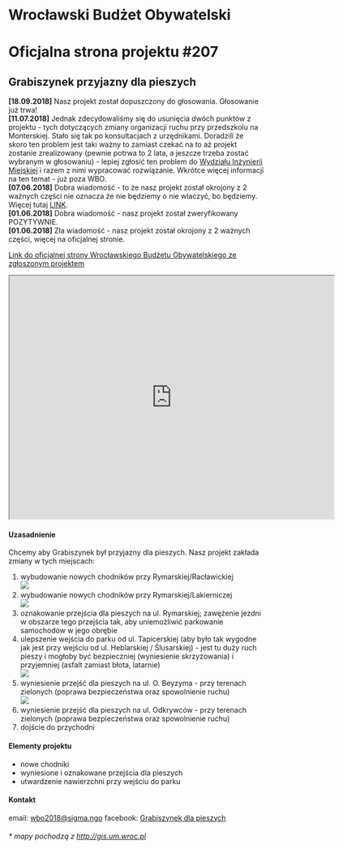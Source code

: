 #  Wrocławski Budżet Obywatelski
# Oficjalna strona projektu #207
## Grabiszynek przyjazny dla pieszych
**[18.09.2018]** Nasz projekt został dopuszczony do głosowania. Głosowanie już trwa!<br>
**[11.07.2018]** Jednak zdecydowaliśmy się do usunięcia dwóch punktów z projektu - tych dotyczących zmiany organizacji ruchu przy przedszkolu na Monterskiej. Stało się tak po konsultacjach z urzędnikami. Doradzili że skoro ten  problem jest taki ważny to zamiast czekać na to aż projekt zostanie zrealizowany (pewnie potrwa to 2 lata, a jeszcze trzeba zostać wybranym w głosowaniu) - lepiej zgłosić ten problem do [Wydziału Inżynierii Miejskiej](http://bip.um.wroc.pl/artykul/223/3218/wydzial-inzynierii-miejskiej) i razem z nimi wypracować rozwiązanie. Wkrótce więcej informacji na ten temat - już poza WBO.<br>
**[07.06.2018]** Dobra wiadomość - to że nasz projekt został okrojony z 2 ważnych części nie oznacza że nie będziemy o nie wlaczyć, bo będziemy. Więcej tutaj [LINK](https://www.facebook.com/GrabiszynekDlaPieszych/posts/2061995804060603).<br>
**[01.06.2018]** Dobra wiadomość - nasz projekt został zweryfikowany POZYTYWNIE.<br>
**[01.06.2018]** Zła wiadomość - nasz projekt został okrojony z 2 ważnych części, więcej na oficjalnej stronie.

[Link do oficjalnej strony Wrocławskiego Budżetu Obywatelskiego ze zgłoszonym projektem](https://www.wroclaw.pl/budzet-obywatelski-wroclaw/wbo2016/projekty-2018/projekt,id,207)

<iframe src="https://www.google.com/maps/d/embed?mid=1xKtdm5BimZnAvOnOFsTrP7l_dH-no7A7&hl=pl" width="640" height="480"></iframe>

#### Uzasadnienie

Chcemy aby Grabiszynek był przyjazny dla pieszych. Nasz projekt zakłada zmiany w tych miejscach:
1. wybudowanie nowych chodników przy Rymarskiej/Racławickiej
<br>[![](https://drive.google.com/thumbnail?id=1cfVF29Xn8kOGMqKnH3tnynGENN8UnZvs)](https://drive.google.com/file/d/1cfVF29Xn8kOGMqKnH3tnynGENN8UnZvs)
2. wybudowanie nowych chodników przy Rymarskiej/Lakierniczej
<br>[![](https://drive.google.com/thumbnail?id=12ewhy86jfSruQUo9ZRz6jQnBGxdp6)](https://drive.google.com/file/d/12ewhy86jfSruQUo9ZRz6jQnBGxdp6)
3. oznakowanie przejścia dla pieszych na ul. Rymarskiej; zawężenie jezdni w obszarze tego przejścia tak, aby uniemożliwić parkowanie samochodów w jego obrębie
4. ulepszenie wejścia do parku od ul. Tapicerskiej (aby było tak wygodne jak jest przy wejściu od ul. Heblarskiej / Ślusarskiej) - jest tu duży ruch pieszy i mogłoby być bezpieczniej (wyniesienie skrzyżowania) i przyjemniej (asfalt zamiast błota, latarnie)
<br>[![](https://drive.google.com/thumbnail?id=1X3U0ncb9lz6DhS4DCmNQAnsOJ0sohJDP)](https://drive.google.com/file/d/1X3U0ncb9lz6DhS4DCmNQAnsOJ0sohJDP)
5. wyniesienie przejść dla pieszych na ul. O. Beyzyma - przy terenach zielonych (poprawa bezpieczeństwa oraz spowolnienie ruchu)
<br>[![](https://drive.google.com/thumbnail?id=1ItjvMVcZoN49bFuFNBMEaT0PdZRVnu4x)](https://drive.google.com/file/d/1ItjvMVcZoN49bFuFNBMEaT0PdZRVnu4x)
6. wyniesienie przejść dla pieszych na ul. Odkrywców - przy terenach zielonych (poprawa bezpieczeństwa oraz spowolnienie ruchu)
7. dojście do przychodni

#### Elementy projektu
* nowe chodniki
* wyniesione i oznakowane przejścia dla pieszych
* utwardzenie nawierzchni przy wejściu do parku

#### Kontakt
email: <wbo2018@sigma.ngo>
facebook: [Grabiszynek dla pieszych](https://www.facebook.com/GrabiszynekDlaPieszych)

###### \* mapy pochodzą z http://gis.um.wroc.pl
